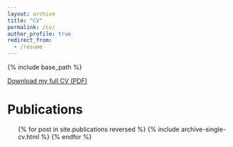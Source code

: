 ```yaml
---
layout: archive
title: "CV"
permalink: /cv/
author_profile: true
redirect_from:
  - /resume
---
```


{% include base_path %}

[Download my full CV (PDF)](https://raw.githubusercontent.com/BernardoRaimundo/BernardoRaimundo.github.io/master/files/Curriculum%20Vitae.pdf)

<!--  
Work Experience
======
- **Jan 2024 - Present**: Invited Lecturer – Nova Information Management School
- **Apr 2023 - Oct 2023**: Macro Quant and Derivatives Strategy Analyst – BNP Paribas Portugal
- **Jun 2022 - Dez 2022**: Senior Consultant Financial Services Risk Management – Ernst & Young Portugal
- **May 2019 - Jun 2022**: Internal Auditor – Santa Casa da Misericórdia de Lisboa
- **Sep 2018 - Feb 2019**: Internal Auditor Assistant – Deloitte Portugal
- **Jul 2017 - Aug 2018**: Internal Auditor Trainee – Associação Nacional das Farmácias

Education
======
- **Sep 2024 - Present**: Ph.D. in Information Management specializing in Data Science, Nova IMS
- **Feb 2021 - Jan 2023**: M.S. Statistics and Information Management specializing in Risk Analysis and Management, Nova IMS
- **Sep 2020 - Jun 2021**: Post Graduate Program in Data Science for Finance, Nova IMS
- **Sep 2014 - Sep 2017**: B.S. in Economics, Lisbon School of Economics and Management (ISEG-UL)


Skills
======
* Skill 1
* Skill 2
  * Sub-skill 2.1
  * Sub-skill 2.2
  * Sub-skill 2.3
* Skill 3
-->
Publications
======
  <ul>{% for post in site.publications reversed %}
    {% include archive-single-cv.html %}
  {% endfor %}</ul>
<!--  
Talks
======
  <ul>{% for post in site.talks reversed %}
    {% include archive-single-talk-cv.html  %}
  {% endfor %}</ul>
  
-->
Teaching
======
  <ul>{% for post in site.teaching reversed %}
    {% include archive-single-cv.html %}
  {% endfor %}</ul>


<!-- 
Service and leadership
======
* Currently signed in to 43 different slack teams

-->

